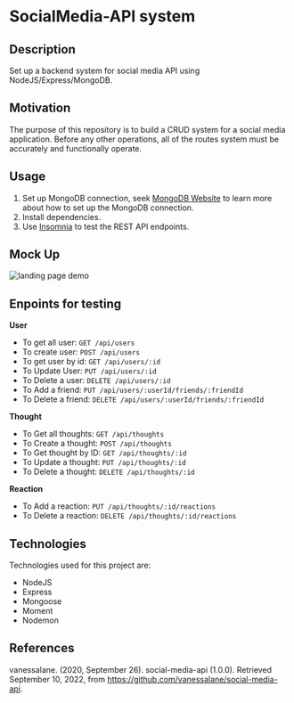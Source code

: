 # SocialMedia-API system

## Description
Set up a backend system for social media API using NodeJS/Express/MongoDB.

## Motivation
The purpose of this repository is to build a CRUD system for a social media application. Before any other operations, all of the routes system must be accurately and functionally operate. 

## Usage
1. Set up MongoDB connection, seek  [MongoDB Website](https://docs.mongodb.com/manual/installation/) to learn more about how to set up the MongoDB connection.
3. Install dependencies.
5. Use  [Insomnia](https://insomnia.rest/) to test the REST API endpoints.
## Mock Up
![landing page demo](./mock/Untitled_%20Sep%2013%2C%202022%2010_47%20PM.gif)

## Enpoints for testing
**User**
- To get all user:        `GET /api/users`
- To create user:        `POST /api/users`
- To get user by id:       `GET /api/users/:id`
- To Update User:        `PUT /api/users/:id`
- To Delete a user:        `DELETE /api/users/:id`
- To Add a friend:         `PUT /api/users/:userId/friends/:friendId`
- To Delete a friend:      `DELETE /api/users/:userId/friends/:friendId`

**Thought**
- To Get all thoughts:     `GET /api/thoughts`
- To Create a thought:     `POST /api/thoughts`
- To Get thought by ID:    `GET /api/thoughts/:id`
- To Update a thought:     `PUT /api/thoughts/:id`
- To Delete a thought:     `DELETE /api/thoughts/:id`

**Reaction**
- To Add a reaction:       `PUT /api/thoughts/:id/reactions`
- To Delete a reaction:    `DELETE /api/thoughts/:id/reactions`

## Technologies
Technologies used for this project are: 
- NodeJS
- Express
- Mongoose
- Moment
- Nodemon

## References
vanessalane. (2020, September 26). social-media-api (1.0.0). Retrieved September 10, 2022, from https://github.com/vanessalane/social-media-api.